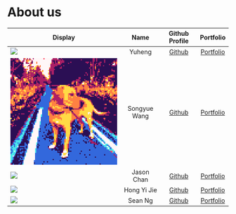 # About us

Display |   Name   |              Github Profile              | Portfolio 
--------|:--------:|:----------------------------------------:|:---------:
![](https://via.placeholder.com/100.png?text=Photo) |  Yuheng  |      [Github](https://github.com/)       | [Portfolio](docs/team/johndoe.md)
![](./team/img/songyuew.png) | Songyue Wang |  [Github](https://github.com/songyuew)   | [Portfolio](https://cidlab.ok.ubc.ca/developing-digital-passports-interface-in-bim-for-future-reuse-of-construction-materials/)
![](https://via.placeholder.com/100.png?text=Photo) | Jason Chan | [Github](https://github.com/cyhjason29)  | [Portfolio](docs/team/cyhjason29.md)
![](https://via.placeholder.com/100.png?text=Photo) | Hong Yi Jie | [Github](https://github.com/hongyijie06) | [Portfolio](docs/team/hongyijie06.md)
![](https://via.placeholder.com/100.png?text=Photo) | Sean Ng  |    [Github](https://github.com/NGXZS)    | [Portfolio](docs/team/ngxzs.md)